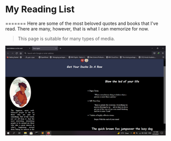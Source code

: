 # My Reading List




 
=======
Here are some of the most beloved quotes and books that I've read. There are many, however, that is what I can memorize for now.

> This page is suitable for many types of media.





![](https://github.com/Rowida46/My-Reading-List/blob/main/MyreadingList.png)
